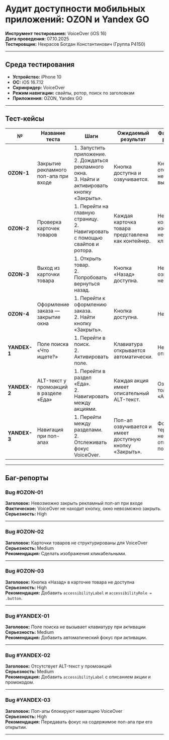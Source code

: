 
# Аудит доступности мобильных приложений: **OZON** и **Yandex GO**  
**Инструмент тестирования:** VoiceOver (iOS 16)  
**Дата проведения:** 07.10.2025  
**Тестировщик:** Некрасов Богдан Константинович (Группа P4150) 

---

## Среда тестирования
- **Устройство:** iPhone 10  
- **ОС:** iOS 16.7.12  
- **Скринридер:** VoiceOver  
- **Режим навигации:** свайпы, ротор, поиск по заголовкам 
- **Приложения:** OZON, Yandex GO

---

## Тест-кейсы

| № | Название теста | Шаги | Ожидаемый результат | Фактический результат | Статус |
|---|----------------|------|---------------------|------------------------|---------|
| **OZON-1** | Закрытие рекламного поп-апа при входе | 1. Запустить приложение.<br>2. Дождаться рекламного окна.<br>3. Найти и активировать кнопку «Закрыть». | Кнопка доступна и озвучивается. | Кнопка отсутствует; невозможно выйти. | ❌ Fail |
| **OZON-2** | Проверка карточек товаров | 1. Перейти на главную страницу.<br>2. Навигировать с помощью свайпов и ротора. | Каждая карточка товара представлена как контейнер. | Нет контейнеров, изображения не кликабельны. | ⚠️ Partial |
| **OZON-3** | Выход из карточки товара | 1. Открыть товар.<br>2. Попробовать вернуться назад. | Кнопка «Назад» доступна. | Не озвучивается, неактивна. | ❌ Fail |
| **OZON-4** | Оформление заказа — закрытие окна | 1. Перейти к оформлению заказа.<br>2. Найти кнопку «Закрыть». | Кнопка доступна. | Недоступна. | ❌ Fail |
| **YANDEX-1** | Поле поиска «Что ищете?» | 1. Перейти в поиск.<br>2. Активировать поле. | Клавиатура открывается автоматически. | Не открывается. | ⚠️ Partial |
| **YANDEX-2** | ALT-текст у промоакций в разделе «Еда» | 1. Перейти в раздел «Еда».<br>2. Навигировать между акциями. | Каждая акция имеет описательный ALT-текст. | Озвучивается только как «Акция». | ⚠️ Partial |
| **YANDEX-3** | Навигация при поп-апах | 1. Перейти между разделами.<br>2. Отслеживать фокус VoiceOver. | Поп-ап озвучивается и имеет доступную кнопку «Закрыть». | Фокус теряется, непонятно, открылся ли поп-ап. | ❌ Fail |

---

## Баг-репорты

### **Bug #OZON-01**
**Заголовок:** Невозможно закрыть рекламный поп-ап при входе   
**Фактическое:** VoiceOver не находит кнопку, окно невозможно закрыть.  
**Серьезность:** High   

---

### **Bug #OZON-02**
**Заголовок:** Карточки товаров не структурированы для VoiceOver  
**Серьезность:** Medium  
**Рекомендация:** Сделать изображения кликабельными.  

---

### **Bug #OZON-03**
**Заголовок:** Кнопка «Назад» в карточке товара не доступна  
**Серьезность:** High  
**Рекомендация:** Добавить `accessibilityLabel` и `accessibilityRole = .button`.  

---

### **Bug #YANDEX-01**
**Заголовок:** Поле поиска не вызывает клавиатуру при активации  
**Серьезность:** Medium  
**Рекомендация:** Добавить автоматический фокус при активации.  

---

### **Bug #YANDEX-02**
**Заголовок:** Отсутствует ALT-текст у промоакций  
**Серьезность:** Medium  
**Рекомендация:** Добавить `accessibilityLabel` с описанием акции и промокодом.  

---

### **Bug #YANDEX-03**
**Заголовок:** Поп-апы блокируют навигацию VoiceOver  
**Серьезность:** High  
**Рекомендация:** Передавать фокус на содержимое поп-апа при его открытии.  

---

